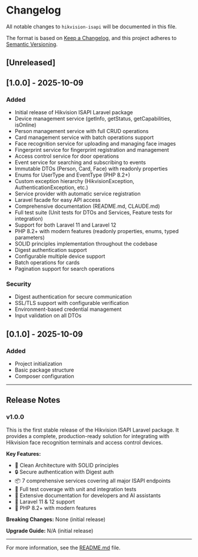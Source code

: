 # Changelog

All notable changes to `hikvision-isapi` will be documented in this file.

The format is based on [Keep a Changelog](https://keepachangelog.com/en/1.0.0/),
and this project adheres to [Semantic Versioning](https://semver.org/spec/v2.0.0.html).

## [Unreleased]

## [1.0.0] - 2025-10-09

### Added
- Initial release of Hikvision ISAPI Laravel package
- Device management service (getInfo, getStatus, getCapabilities, isOnline)
- Person management service with full CRUD operations
- Card management service with batch operations support
- Face recognition service for uploading and managing face images
- Fingerprint service for fingerprint registration and management
- Access control service for door operations
- Event service for searching and subscribing to events
- Immutable DTOs (Person, Card, Face) with readonly properties
- Enums for UserType and EventType (PHP 8.2+)
- Custom exception hierarchy (HikvisionException, AuthenticationException, etc.)
- Service provider with automatic service registration
- Laravel facade for easy API access
- Comprehensive documentation (README.md, CLAUDE.md)
- Full test suite (Unit tests for DTOs and Services, Feature tests for integration)
- Support for both Laravel 11 and Laravel 12
- PHP 8.2+ with modern features (readonly properties, enums, typed parameters)
- SOLID principles implementation throughout the codebase
- Digest authentication support
- Configurable multiple device support
- Batch operations for cards
- Pagination support for search operations

### Security
- Digest authentication for secure communication
- SSL/TLS support with configurable verification
- Environment-based credential management
- Input validation on all DTOs

## [0.1.0] - 2025-10-09

### Added
- Project initialization
- Basic package structure
- Composer configuration

---

## Release Notes

### v1.0.0

This is the first stable release of the Hikvision ISAPI Laravel package. It provides a complete, production-ready solution for integrating with Hikvision face recognition terminals and access control devices.

**Key Features:**
- 🎯 Clean Architecture with SOLID principles
- 🔒 Secure authentication with Digest auth
- 📦 7 comprehensive services covering all major ISAPI endpoints
- 🧪 Full test coverage with unit and integration tests
- 📖 Extensive documentation for developers and AI assistants
- 🚀 Laravel 11 & 12 support
- 💪 PHP 8.2+ with modern features

**Breaking Changes:**
None (initial release)

**Upgrade Guide:**
N/A (initial release)

---

For more information, see the [README.md](README.md) file.
